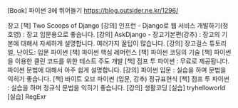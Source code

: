 [Book] 파이썬 3에 뛰어들기
https://blog.outsider.ne.kr/1296/ 


장고
[책] Two Scoops of Django
[강의] 인프런 - Django로 웹 서비스 개발하기(정호영) : 장고 입문용으로 좋습니다.
[강의] AskDjango - 장고기본편(강추) : 장고의 기본에 대해서 자세하게 설명합니다. 여러가지 꿀팁이 많습니다.
[강의] 장고걸스 튜토리얼, 난이도: 입문
파이썬
[책] 파이썬 핵심 레퍼런스
[책] 파이썬 코딩의 기술
[책] 파이썬을 이용한 클린 코드를 위한 테스트 주도 개발
[책] 점프 투 파이썬 : 무료로 제공됩니다. 파이썬 문법에 대해서 아주 쉽게 설명합니다.
[강의] 파이썬 입문 : 실습을 하며 문법을 익히기 좋습니다.
[책] 바이트 오브 파이썬 (입문, 강추)
정규표현식
[책] 점프 투 파이썬 : 실습을 하며 정규식 문법을 익히기 좋습니다.
[강의] 생활코딩
[실습] tryhelloworld
[실습] RegExr
